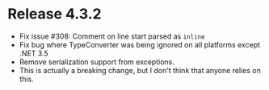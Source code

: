 # Release 4.3.2

* Fix issue #308: Comment on line start parsed as `inline`
* Fix bug where TypeConverter was being ignored on all platforms except .NET 3.5
* Remove serialization support from exceptions.
 * This is actually a breaking change, but I don't think that anyone relies on this.

